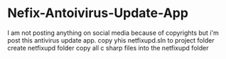 # Nefix-Antoivirus-Update-App
I am not posting anything on social media because of copyrights but i'm post this antivirus update app.
copy yhis netfixupd.sln to project folder
create netfixupd folder
copy all c sharp files into the netfixupd folder
